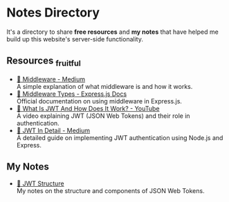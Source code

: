 # Notes Directory

It's a directory to share **free resources** and **my notes** that have helped me build up this website's server-side functionality.

## Resources <sub>fruitful</sub>

- [📄 Middleware - Medium](https://medium.com/@jamischarles/what-is-middleware-a-simple-explanation-bb22d6b41d01)  
  A simple explanation of what middleware is and how it works.
- [📄 Middleware Types - Express.js Docs](https://expressjs.com/en/guide/using-middleware.html)  
  Official documentation on using middleware in Express.js.
- [🎥 What Is JWT And How Does It Work? - YouTube](https://youtu.be/B-x7eeYtFIA?si=kK2a8RF-IkOsMBUc)  
  A video explaining JWT (JSON Web Tokens) and their role in authentication.
- [📄 JWT In Detail - Medium](https://medium.com/geekculture/understanding-jwt-authentication-using-nodejs-express-7c6b41af801b)  
  A detailed guide on implementing JWT authentication using Node.js and Express.

## My Notes

- [🔐 JWT Structure](./JWT/README.md)  
  My notes on the structure and components of JSON Web Tokens.
